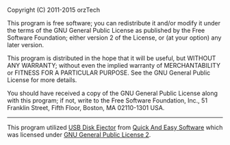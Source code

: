 Copyright (C) 2011-2015 orzTech

This program is free software; you can redistribute it and/or modify
it under the terms of the GNU General Public License as published by
the Free Software Foundation; either version 2 of the License, or
(at your option) any later version.

This program is distributed in the hope that it will be useful,
but WITHOUT ANY WARRANTY; without even the implied warranty of
MERCHANTABILITY or FITNESS FOR A PARTICULAR PURPOSE.  See the
GNU General Public License for more details.

You should have received a copy of the GNU General Public License along
with this program; if not, write to the Free Software Foundation, Inc.,
51 Franklin Street, Fifth Floor, Boston, MA 02110-1301 USA.

 * * *

This program utilized [USB Disk Ejector][eject] from
[Quick And Easy Software][eject-author] which was licensed under
[GNU General Public License 2][eject-license].

  [eject]: http://quickandeasysoftware.net/software/usb-disk-ejector
  [eject-author]: http://quickandeasysoftware.net/
  [eject-license]: https://github.com/bgbennyboy/USB-Disk-Ejector/blob/master/Copying.txt

